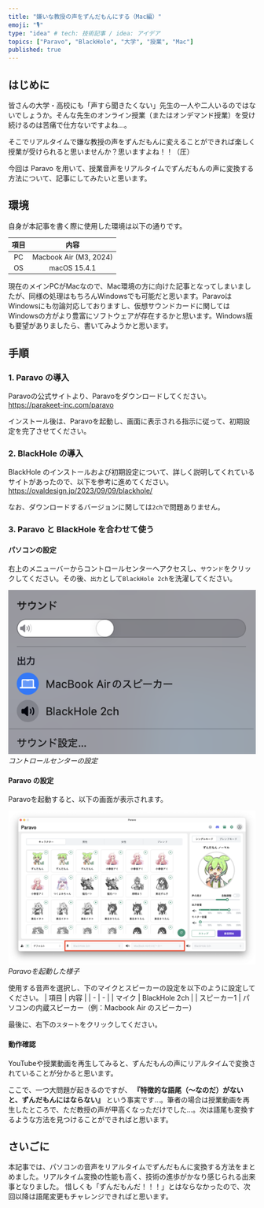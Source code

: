 ```yaml
---
title: "嫌いな教授の声をずんだもんにする（Mac編）"
emoji: "🎙️"
type: "idea" # tech: 技術記事 / idea: アイデア
topics: ["Paravo", "BlackHole", "大学", "授業", "Mac"]
published: true
---
```


## はじめに
皆さんの大学・高校にも「声すら聞きたくない」先生の一人や二人いるのではないでしょうか。そんな先生のオンライン授業（またはオンデマンド授業）を受け続けるのは苦痛で仕方ないですよね...。

そこでリアルタイムで嫌な教授の声をずんだもんに変えることができれば楽しく授業が受けられると思いませんか？思いますよね！！（圧）

今回は Paravo を用いて、授業音声をリアルタイムでずんだもんの声に変換する方法について、記事にしてみたいと思います。

## 環境
自身が本記事を書く際に使用した環境は以下の通りです。

| 項目 | 内容 |
| :----: | :----: |
| PC   | Macbook Air (M3, 2024) |
| OS   | macOS 15.4.1 |

現在のメインPCがMacなので、Mac環境の方に向けた記事となってしまいましたが、同様の処理はもちろんWindowsでも可能だと思います。ParavoはWindowsにも勿論対応しておりますし、仮想サウンドカードに関してはWindowsの方がより豊富にソフトウェアが存在するかと思います。Windows版も要望がありましたら、書いてみようかと思います。

## 手順
### 1. Paravo の導入
Paravoの公式サイトより、Paravoをダウンロードしてください。
https://parakeet-inc.com/paravo

インストール後は、Paravoを起動し、画面に表示される指示に従って、初期設定を完了させてください。

### 2. BlackHole の導入
BlackHole のインストールおよび初期設定について、詳しく説明してくれているサイトがあったので、以下を参考に進めてください。
https://ovaldesign.jp/2023/09/09/blackhole/

なお、ダウンロードするバージョンに関しては`2ch`で問題ありません。

### 3. Paravo と BlackHole を合わせて使う
#### パソコンの設定
右上のメニューバーからコントロールセンターへアクセスし、`サウンド`をクリックしてください。その後、`出力`として`BlackHole 2ch`を洗濯してください。

![コントロールセンターの設定](/images/class-voice-change/controlcenter.png)
*コントロールセンターの設定*

#### Paravo の設定
Paravoを起動すると、以下の画面が表示されます。

![Paravoを起動した様子](/images/class-voice-change/paravo.png)
*Paravoを起動した様子*

使用する音声を選択し、下のマイクとスピーカーの設定を以下のように設定してください。
| 項目 | 内容 |
| - | - |
| マイク | BlackHole 2ch |
| スピーカー1 | パソコンの内蔵スピーカー（例：Macbook Air のスピーカー）

最後に、右下の`スタート`をクリックしてください。

#### 動作確認

YouTubeや授業動画を再生してみると、ずんだもんの声にリアルタイムで変換されていることが分かると思います。

ここで、一つ大問題が起きるのですが、 **『特徴的な語尾（〜なのだ）がないと、ずんだもんにはならない』** という事実です...。筆者の場合は授業動画を再生したところで、ただ教授の声が甲高くなっただけでした...。次は語尾も変換するような方法を見つけることができればと思います。

## さいごに
本記事では、パソコンの音声をリアルタイムでずんだもんに変換する方法をまとめました。リアルタイム変換の性能も高く、技術の進歩がかなり感じられる出来事となりました。
惜しくも「ずんだもんだ！！！」とはならなかったので、次回以降は語尾変更もチャレンジできればと思います。